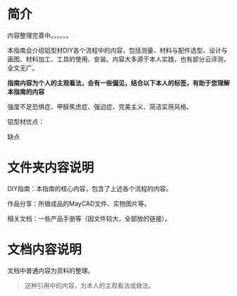 # 简介

内容整理完善中。。。。。。

本指南会介绍铝型材DIY各个流程中的内容，包括测量、材料与配件选型、设计与画图、材料加工、工具的使用、安装。内容大多源于本人实践，也有部分云评测，全文无广。

**指南内容为个人的主观看法，会有一些偏见，结合以下本人的标签，有助于您理解本指南的内容**

强度不足恐惧症、甲醛焦虑症、强迫症、完美主义、简洁实用风格。


铝型材优点：

缺点



# 文件夹内容说明

DIY指南：本指南的核心内容，包含了上述各个流程的内容。

作品分享：所做成品的MayCAD文件、实物图片等。

相关文档：一些产品手册等（因文件较大，全部放的链接）。

# 文档内容说明

文档中普通内容为资料的整理。

> 这种引用中的内容，为本人的主观看法或做法。